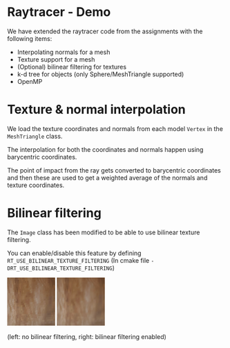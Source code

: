 # Raytracer - Demo

We have extended the raytracer code from the assignments with the following items:
- Interpolating normals for a mesh
- Texture support for a mesh
- (Optional) bilinear filtering for textures
- k-d tree for objects (only Sphere/MeshTriangle supported)
- OpenMP

# Texture & normal interpolation
We load the texture coordinates and normals from each model `Vertex` in the `MeshTriangle` class.

The interpolation for both the coordinates and normals happen using barycentric coordinates.

The point of impact from the ray gets converted to barycentric coordinates and then these are used to get a weighted average of the normals and texture coordinates.

# Bilinear filtering
The `Image` class has been modified to be able to use bilinear texture filtering.

You can enable/disable this feature by defining `RT_USE_BILINEAR_TEXTURE_FILTERING` (In cmake file `-DRT_USE_BILINEAR_TEXTURE_FILTERING`)

![No bilinear filtering](Screenshots/a.png) ![Bilinear filtering](Screenshots/b.png)

(left: no bilinear filtering, right: bilinear filtering enabled)